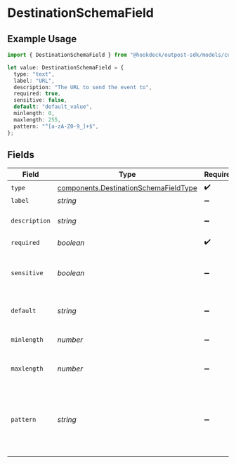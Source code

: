 # DestinationSchemaField

## Example Usage

```typescript
import { DestinationSchemaField } from "@hookdeck/outpost-sdk/models/components";

let value: DestinationSchemaField = {
  type: "text",
  label: "URL",
  description: "The URL to send the event to",
  required: true,
  sensitive: false,
  default: "default_value",
  minlength: 0,
  maxlength: 255,
  pattern: "^[a-zA-Z0-9_]+$",
};
```

## Fields

| Field                                                                                          | Type                                                                                           | Required                                                                                       | Description                                                                                    | Example                                                                                        |
| ---------------------------------------------------------------------------------------------- | ---------------------------------------------------------------------------------------------- | ---------------------------------------------------------------------------------------------- | ---------------------------------------------------------------------------------------------- | ---------------------------------------------------------------------------------------------- |
| `type`                                                                                         | [components.DestinationSchemaFieldType](../../models/components/destinationschemafieldtype.md) | :heavy_check_mark:                                                                             | N/A                                                                                            | text                                                                                           |
| `label`                                                                                        | *string*                                                                                       | :heavy_minus_sign:                                                                             | N/A                                                                                            | URL                                                                                            |
| `description`                                                                                  | *string*                                                                                       | :heavy_minus_sign:                                                                             | N/A                                                                                            | The URL to send the event to                                                                   |
| `required`                                                                                     | *boolean*                                                                                      | :heavy_check_mark:                                                                             | N/A                                                                                            | true                                                                                           |
| `sensitive`                                                                                    | *boolean*                                                                                      | :heavy_minus_sign:                                                                             | Indicates if the field contains sensitive information.                                         | false                                                                                          |
| `default`                                                                                      | *string*                                                                                       | :heavy_minus_sign:                                                                             | Default value for the field.                                                                   | default_value                                                                                  |
| `minlength`                                                                                    | *number*                                                                                       | :heavy_minus_sign:                                                                             | Minimum length for a text input.                                                               | 0                                                                                              |
| `maxlength`                                                                                    | *number*                                                                                       | :heavy_minus_sign:                                                                             | Maximum length for a text input.                                                               | 255                                                                                            |
| `pattern`                                                                                      | *string*                                                                                       | :heavy_minus_sign:                                                                             | Regex pattern for validation (compatible with HTML5 pattern attribute).                        | ^[a-zA-Z0-9_]+$                                                                                |